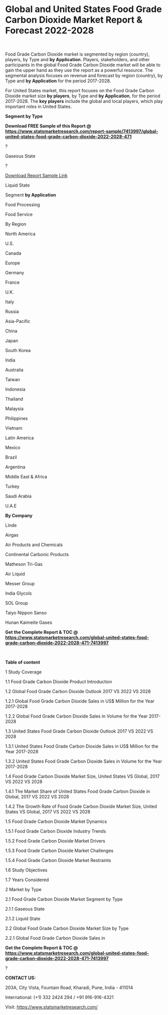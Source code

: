 <h1>Global and United States Food Grade Carbon Dioxide Market Report & Forecast 2022-2028</h1><br/><p>Food Grade Carbon Dioxide market is segmented by region (country), players, by Type and <strong>by Application</strong>. Players, stakeholders, and other participants in the global Food Grade Carbon Dioxide market will be able to gain the upper hand as they use the report as a powerful resource. The segmental analysis focuses on revenue and forecast by region (country), by Type and <strong>by Application</strong> for the period 2017-2028.</p>
 
 
 
 <p>For United States market, this report focuses on the Food Grade Carbon Dioxide market size <strong>by players</strong>, by Type and <strong>by Application</strong>, for the period 2017-2028. The <strong>key players</strong> include the global and local players, which play important roles in United States.</p>
 
 
 
 <p><strong>Segment by Type</strong></p>
 
 
 
 <div><b>Download FREE Sample of this Report @ <a href="https://www.statsmarketresearch.com/download-free-sample/7413997/global-united-states-food-grade-carbon-dioxide-2022-2028-471">https://www.statsmarketresearch.com/report-sample/7413997/global-united-states-food-grade-carbon-dioxide-2022-2028-471</a></b></div>
 
 
 
 <p>? </p>
 
 
 
 <p>Gaseous State</p>
 
 
 
 <p>? </p>
 
 
 
 <p><a href="https://www.statsmarketresearch.com/download-free-sample/7413997/global-united-states-food-grade-carbon-dioxide-2022-2028-471">Download Report Sample Link</a></p>
 
 
 
 <p>Liquid State</p>
 
 
 
 <p>Segment <strong>by Application</strong></p>
 
 
 
 <p>Food Processing</p>
 
 
 
 <p>Food Service</p>
 
 
 
 <p>By Region</p>
 
 
 
 <p>North America</p>
 
 
 
 <p>U.S.</p>
 
 
 
 <p>Canada</p>
 
 
 
 <p>Europe</p>
 
 
 
 <p>Germany</p>
 
 
 
 <p>France</p>
 
 
 
 <p>U.K.</p>
 
 
 
 <p>Italy</p>
 
 
 
 <p>Russia</p>
 
 
 
 <p>Asia-Pacific</p>
 
 
 
 <p>China</p>
 
 
 
 <p>Japan</p>
 
 
 
 <p>South Korea</p>
 
 
 
 <p>India</p>
 
 
 
 <p>Australia</p>
 
 
 
 <p>Taiwan</p>
 
 
 
 <p>Indonesia</p>
 
 
 
 <p>Thailand</p>
 
 
 
 <p>Malaysia</p>
 
 
 
 <p>Philippines</p>
 
 
 
 <p>Vietnam</p>
 
 
 
 <p>Latin America</p>
 
 
 
 <p>Mexico</p>
 
 
 
 <p>Brazil</p>
 
 
 
 <p>Argentina</p>
 
 
 
 <p>Middle East & Africa</p>
 
 
 
 <p>Turkey</p>
 
 
 
 <p>Saudi Arabia</p>
 
 
 
 <p>U.A.E</p>
 
 
 
 <p><strong>By Company</strong></p>
 
 
 
 <p>Linde</p>
 
 
 
 <p>Airgas</p>
 
 
 
 <p>Air Products and Chemicals</p>
 
 
 
 <p>Continental Carbonic Products</p>
 
 
 
 <p>Matheson Tri-Gas</p>
 
 
 
 <p>Air Liquid</p>
 
 
 
 <p>Messer Group</p>
 
 
 
 <p>India Glycols</p>
 
 
 
 <p>SOL Group</p>
 
 
 
 <p>Taiyo Nippon Sanso</p>
 
 
 
 <p>Hunan Kaimeite Gases</p>
 
 
 
 <div><b>Get the Complete Report & TOC @ <a href="https://www.statsmarketresearch.com/global-united-states-food-grade-carbon-dioxide-2022-2028-471-7413997">https://www.statsmarketresearch.com/global-united-states-food-grade-carbon-dioxide-2022-2028-471-7413997</a></b></div>
 
 
 
 <p><br />
 
 <b>Table of content</b></p>
 
 
 
 <p>1 Study Coverage<br />
 
 1.1 Food Grade Carbon Dioxide Product Introduction<br />
 
 1.2 Global Food Grade Carbon Dioxide Outlook 2017 VS 2022 VS 2028<br />
 
 1.2.1 Global Food Grade Carbon Dioxide Sales in US$ Million for the Year 2017-2028<br />
 
 1.2.2 Global Food Grade Carbon Dioxide Sales in Volume for the Year 2017-2028<br />
 
 1.3 United States Food Grade Carbon Dioxide Outlook 2017 VS 2022 VS 2028<br />
 
 1.3.1 United States Food Grade Carbon Dioxide Sales in US$ Million for the Year 2017-2028<br />
 
 1.3.2 United States Food Grade Carbon Dioxide Sales in Volume for the Year 2017-2028<br />
 
 1.4 Food Grade Carbon Dioxide Market Size, United States VS Global, 2017 VS 2022 VS 2028<br />
 
 1.4.1 The Market Share of United States Food Grade Carbon Dioxide in Global, 2017 VS 2022 VS 2028<br />
 
 1.4.2 The Growth Rate of Food Grade Carbon Dioxide Market Size, United States VS Global, 2017 VS 2022 VS 2028<br />
 
 1.5 Food Grade Carbon Dioxide Market Dynamics<br />
 
 1.5.1 Food Grade Carbon Dioxide Industry Trends<br />
 
 1.5.2 Food Grade Carbon Dioxide Market Drivers<br />
 
 1.5.3 Food Grade Carbon Dioxide Market Challenges<br />
 
 1.5.4 Food Grade Carbon Dioxide Market Restraints<br />
 
 1.6 Study Objectives<br />
 
 1.7 Years Considered<br />
 
 2 Market by Type<br />
 
 2.1 Food Grade Carbon Dioxide Market Segment by Type<br />
 
 2.1.1 Gaseous State<br />
 
 2.1.2 Liquid State<br />
 
 2.2 Global Food Grade Carbon Dioxide Market Size by Type<br />
 
 2.2.1 Global Food Grade Carbon Dioxide Sales in</p>
 
 
 
 <div><b>Get the Complete Report & TOC @ <a href="https://www.statsmarketresearch.com/global-united-states-food-grade-carbon-dioxide-2022-2028-471-7413997">https://www.statsmarketresearch.com/global-united-states-food-grade-carbon-dioxide-2022-2028-471-7413997</a></b></div>
 
 
 
 <p>? </p>
 
 
 
 <p><b>CONTACT US:</b><br />
 
 203A, City Vista, Fountain Road, Kharadi, Pune, India - 411014<br />
 
 International: (+1) 332 2424 294 / +91 916-916-4321<br />
 
 Visit: <a href="https://www.statsmarketresearch.com/">https://www.statsmarketresearch.com/</a></p>